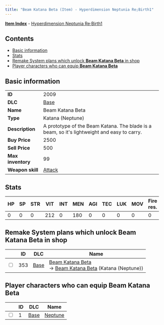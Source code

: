 ```yaml
---
title: "Beam Katana Beta (Item) - Hyperdimension Neptunia Re;Birth1"
---
```


[**Item Index**](/neptunia/rb1/item/index.html) - [Hyperdimension Neptunia Re;Birth1](/neptunia/rb1)

## Contents

- [Basic information](#basic-information)
- [Stats](#stats)
- [Remake System plans which unlock **Beam Katana Beta** in shop](#remake-system-plans-which-unlock-beam-katana-beta-in-shop)
- [Player characters who can equip **Beam Katana Beta**](#player-characters-who-can-equip-beam-katana-beta)

## Basic information

|   |   |
| -- | -- |
| **ID** | 2009 |
| **DLC** | [Base](/neptunia/rb1/dlc/1-base.html) |
| **Name** | Beam Katana Beta |
| **Type** | Katana (Neptune) |
| **Description** | A prototype of the Beam Katana. The blade is a beam, so it's lightweight and easy to carry. |
| **Buy Price** | 2500 |
| **Sell Price** | 500 |
| **Max inventory** | 99 |
| **Weapon skill** | [Attack](/neptunia/rb1/skill/1-1-attack.html) |


## Stats

| HP | SP | STR | VIT | INT | MEN | AGI | TEC | LUK | MOV | Fire res. | Ice res. | Wind res. | Lightning res. |
| -- | -- | --- | --- | --- | --- | --- | --- | --- | --- | --------- | -------- | --------- | -------------- |
| 0 | 0 | 0 | 212 | 0 | 180 | 0 | 0 | 0 | 0 | 0 | 0 | 0 | 0 |


## Remake System plans which unlock **Beam Katana Beta** in shop

|    | ID | DLC | Name |
| -- | -- | --- | ---- |
| <input type="checkbox" id="rb1-remake-1-353" class="trackbox" /> | 353 | [Base](/neptunia/rb1/dlc/1-base.html) | [Beam Katana Beta](/neptunia/rb1/remake/1-353-beam-katana-beta.html)<br /> → [Beam Katana Beta](/neptunia/rb1/item/1-2009-beam-katana-beta.html) (Katana (Neptune)) |


## Player characters who can equip **Beam Katana Beta**

|    | ID | DLC | Name |
| -- | -- | --- | ---- |
| <input type="checkbox" id="rb1-player-1-1" class="trackbox" /> | 1 | [Base](/neptunia/rb1/dlc/1-base.html) | [Neptune](/neptunia/rb1/player/1-1-neptune.html) |
